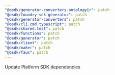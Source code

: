```yaml
---
"@osdk/generator-converters.ontologyir": patch
"@osdk/foundry-sdk-generator": patch
"@osdk/generator-converters": patch
"@osdk/cli.cmd.typescript": patch
"@osdk/shared.test": patch
"@osdk/functions": patch
"@osdk/generator": patch
"@osdk/client": patch
"@osdk/maker": patch
"@osdk/faux": patch
---
```


Update Platform SDK dependencies
